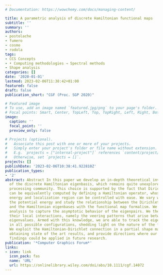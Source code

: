 ```yaml
---
# Documentation: https://wowchemy.com/docs/managing-content/

title: A parametric analysis of discrete Hamiltonian functional maps
subtitle: ''
summary: ''
authors:
- postolache
- fumero
- cosmo
- rodola
tags:
- CCS Concepts
- • Computing methodologies → Spectral methods
- Shape analysis
categories: []
date: '2020-01-01'
lastmod: 2023-02-06T11:38:42+01:00
featured: false
draft: false
publication_short: "CGF (Proc. SGP 2020)"

# Featured image
# To use, add an image named `featured.jpg/png` to your page's folder.
# Focal points: Smart, Center, TopLeft, Top, TopRight, Left, Right, BottomLeft, Bottom, BottomRight.
image:
  caption: ''
  focal_point: ''
  preview_only: false

# Projects (optional).
#   Associate this post with one or more of your projects.
#   Simply enter your project's folder or file name without extension.
#   E.g. `projects = ["internal-project"]` references `content/project/deep-learning/index.md`.
#   Otherwise, set `projects = []`.
projects: []
publishDate: '2023-02-06T10:38:41.922810Z'
publication_types:
- '2'
abstract: Abstract In this paper we develop an in-depth theoretical investigation
  of the discrete Hamiltonian eigenbasis, which remains quite unexplored in the geometry
  processing community. This choice is supported by the fact that Dirichlet eigenfunctions
  can be equivalently computed by defining a Hamiltonian operator, whose potential
  energy and localization region can be controlled with ease. We vary with continuity
  the potential energy and study the relationship between the Dirichlet Laplacian
  and the Hamiltonian eigenbases with the functional map formalism. We develop a global
  analysis to capture the asymptotic behavior of the eigenpairs. We then focus on
  their local interactions, namely the veering patterns that arise between proximal
  eigenvalues. Armed with this knowledge, we are able to track the eigenfunctions
  in all possible configurations, shedding light on the nature of the functional maps.
  We exploit the Hamiltonian-Dirichlet connection in a partial shape matching problem,
  obtaining state of the art results, and provide directions where our theoretical
  findings could be applied in future research.
publication: '*Computer Graphics Forum*'
links:
- icon: link
  icon_pack: fas
  name: 'URL'
  url: https://onlinelibrary.wiley.com/doi/abs/10.1111/cgf.14072
---
```


